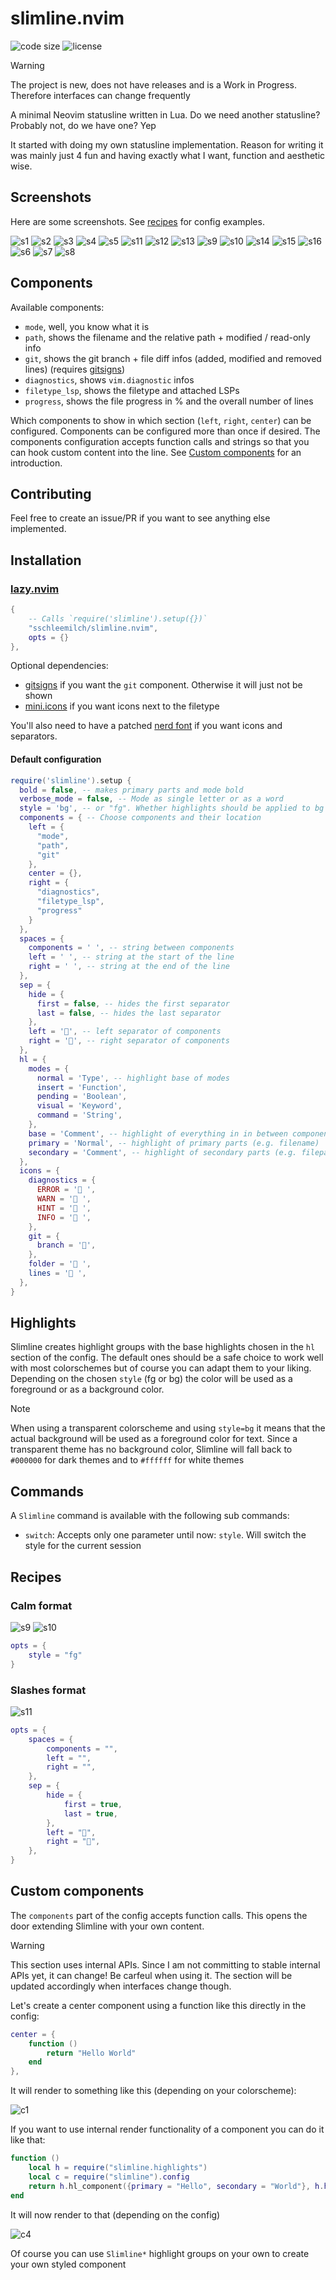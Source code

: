# slimline.nvim

<!-- panvimdoc-ignore-start -->

![code size](https://img.shields.io/github/languages/code-size/sschleemilch/slimline.nvim?style=flat-square)
![license](https://img.shields.io/github/license/sschleemilch/slimline.nvim?style=flat-square)

<!-- panvimdoc-ignore-end -->

> [!WARNING]
> The project is new, does not have releases and is a Work in Progress. Therefore interfaces can change frequently

A minimal Neovim statusline written in Lua.
Do we need another statusline? Probably not, do we have one? Yep

It started with doing my own statusline implementation.
Reason for writing it was mainly just 4 fun and having exactly what I want, function and aesthetic wise.

## Screenshots

Here are some screenshots. See [recipes](#recipes) for config examples.

![s1](./doc/screenshots/s1.png)
![s2](./doc/screenshots/s2.png)
![s3](./doc/screenshots/s3.png)
![s4](./doc/screenshots/s4.png)
![s5](./doc/screenshots/s5.png)
![s11](./doc/screenshots/s11.png)
![s12](./doc/screenshots/s12.png)
![s13](./doc/screenshots/s13.png)
![s9](./doc/screenshots/s9.png)
![s10](./doc/screenshots/s10.png)
![s14](./doc/screenshots/s14.png)
![s15](./doc/screenshots/s15.png)
![s16](./doc/screenshots/s16.png)
![s6](./doc/screenshots/s6.png)
![s7](./doc/screenshots/s7.png)
![s8](./doc/screenshots/s8.png)

## Components

Available components:

- `mode`, well, you know what it is
- `path`, shows the filename and the relative path + modified / read-only info
- `git`, shows the git branch + file diff infos (added, modified and removed lines) (requires [gitsigns](https://github.com/lewis6991/gitsigns.nvim))
- `diagnostics`, shows `vim.diagnostic` infos
- `filetype_lsp`, shows the filetype and attached LSPs
- `progress`, shows the file progress in % and the overall number of lines

Which components to show in which section (`left`, `right`, `center`) can be configured.
Components can be configured more than once if desired.
The components configuration accepts function calls and strings so that you can hook custom content into the line.
See [Custom components](#custom-components) for an introduction.



## Contributing

Feel free to create an issue/PR if you want to see anything else implemented.

<!-- panvimdoc-ignore-start -->

## Installation

### [lazy.nvim](https://github.com/folke/lazy.nvim)

```lua
{
    -- Calls `require('slimline').setup({})`
    "sschleemilch/slimline.nvim",
    opts = {}
},
```

Optional dependencies:

- [gitsigns](https://github.com/lewis6991/gitsigns.nvim) if you want the `git` component. Otherwise it will just not be shown
- [mini.icons](https://github.com/echasnovski/mini.icons) if you want icons next to the filetype

You'll also need to have a patched [nerd font](https://www.nerdfonts.com/) if you want icons and separators.

#### Default configuration

```lua
require('slimline').setup {
  bold = false, -- makes primary parts and mode bold
  verbose_mode = false, -- Mode as single letter or as a word
  style = 'bg', -- or "fg". Whether highlights should be applied to bg or fg of components
  components = { -- Choose components and their location
    left = {
      "mode",
      "path",
      "git"
    },
    center = {},
    right = {
      "diagnostics",
      "filetype_lsp",
      "progress"
    }
  },
  spaces = {
    components = ' ', -- string between components
    left = ' ', -- string at the start of the line
    right = ' ', -- string at the end of the line
  },
  sep = {
    hide = {
      first = false, -- hides the first separator
      last = false, -- hides the last separator
    },
    left = '', -- left separator of components
    right = '', -- right separator of components
  },
  hl = {
    modes = {
      normal = 'Type', -- highlight base of modes
      insert = 'Function',
      pending = 'Boolean',
      visual = 'Keyword',
      command = 'String',
    },
    base = 'Comment', -- highlight of everything in in between components
    primary = 'Normal', -- highlight of primary parts (e.g. filename)
    secondary = 'Comment', -- highlight of secondary parts (e.g. filepath)
  },
  icons = {
    diagnostics = {
      ERROR = ' ',
      WARN = ' ',
      HINT = ' ',
      INFO = ' ',
    },
    git = {
      branch = '',
    },
    folder = ' ',
    lines = ' ',
  },
}
```

## Highlights

Slimline creates highlight groups with the base highlights chosen in the `hl` section of the config.
The default ones should be a safe choice to work well with most colorschemes but of course you can adapt
them to your liking. Depending on the chosen `style` (fg or bg) the color will be used as a foreground
or as a background color.


> [!NOTE]
> When using a transparent colorscheme and using `style=bg` it means that the actual
> background will be used as a foreground color for text. Since a transparent theme has
> no background color, Slimline will fall back to `#000000` for dark themes and to `#ffffff`
> for white themes

## Commands

A `Slimline` command is available with the following sub commands:
- `switch`: Accepts only one parameter until now: `style`. Will switch the style for the current session


## Recipes

### Calm format

![s9](./doc/screenshots/s9.png)
![s10](./doc/screenshots/s10.png)

```lua
opts = {
    style = "fg"
}
```


### Slashes format

![s11](./doc/screenshots/s11.png)

```lua
opts = {
    spaces = {
        components = "",
        left = "",
        right = "",
    },
    sep = {
        hide = {
            first = true,
            last = true,
        },
        left = "",
        right = "",
    },
}
```

## Custom components

The `components` part of the config accepts function calls.
This opens the door extending Slimline with your own content.

> [!WARNING]
> This section uses internal APIs. Since I am not committing
> to stable internal APIs yet, it can change!
> Be carfeul when using it. The section will be updated accordingly
> when interfaces change though.

Let's create a center component using a function like this directly in the config:

```lua
center = {
    function ()
        return "Hello World"
    end
},
```

It will render to something like this (depending on your colorscheme):

![c1](./doc/custom_components/1.png)


If you want to use internal render functionality of a component you can do it like that:
```lua
function ()
    local h = require("slimline.highlights")
    local c = require("slimline").config
    return h.hl_component({primary = "Hello", secondary = "World"}, h.hls, c.sep)
end
```

It will now render to that (depending on the config)

![c4](./doc/custom_components/4.png)

Of course you can use `Slimline*` highlight groups on your own to create your own styled component
